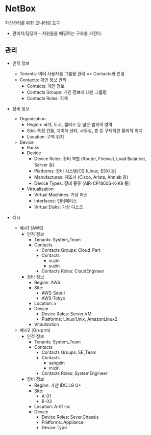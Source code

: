 # NetBox
자산관리를 위한 모니터링 도구
* 관리자/담당자 - 자원들을 매핑하는 구조를 가진다.


## 관리
* 인적 정보
    - Tenants: 여러 사용자를 그룹핑 관리 => Contacts와 연결
    - Contacts: 개인 정보 관리
        - Contacts: 개인 정보
        - Contacts Groups: 개인 정보에 대한 그룹핑
        - Contacts Roles: 직책

* 장비 정보
    - Organization
        - Region: 국가, 도시, 캠퍼스 등 넓은 범위의 영역
        - Site: 특정 건물, 데이터 센터, 사무실, 층 등 구체적인 물리적 위치
        - Location: 구역 위치
    - Device
        - Racks
        - Device
            - Device Roles: 장비 역할 (Router, Firewall, Load Balancer, Server 등)
            - Platforms: 장비 시스템/OS (Linux, ESXi 등)
            - Manufactures: 제조사 (Cisco, Arista, Ahnlab 등)
            - Device Types: 장비 종류 (AIR-CP1800S-K-K9 등)
        - Virtualization
            - Virtual Machines: 가상 머신
            - Interfaces: 인터페이스
            - Virtual Disks: 가상 디스크
* 예시
    - 예시1 (AWS)
        * 인적 정보
            - Tenants: System_Team
            - Contacts
                - Contacts Groups: Cloud_Part
                - Contacts
                    - suzin
                    - yuzin
                - Contacts Roles: CloudEngineer
        * 장비 정보
            - Region: AWS
            - Site:
                - AWS-Seoul
                - AWS-Tokyo
            - Location: x
            - Device
                - Device Roles: Server.VM
                - Platforms: Linux/Unix, AmazonLinux2
            - Vitaulization
    - 예시2 (On-prm)
        * 인적 정보
            - Tenants: System_Team
            - Contacts
                - Contacts Groups: SE_Team
                - Contacts
                    - sangzin
                    - mizin
                - Contacts Roles: SystemEngineer 
        * 장비 정보
            - Region: 가산 IDC.LG U+
            - Site:
                - A-01
                - B-03
            - Location: A-01-cc
            - Device
                - Device Roles: Sever.Chassis
                - Platforms: Appliance
                - Device Type